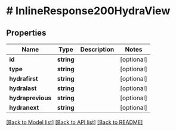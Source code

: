 # # InlineResponse200HydraView

## Properties

Name | Type | Description | Notes
------------ | ------------- | ------------- | -------------
**id** | **string** |  | [optional]
**type** | **string** |  | [optional]
**hydrafirst** | **string** |  | [optional]
**hydralast** | **string** |  | [optional]
**hydraprevious** | **string** |  | [optional]
**hydranext** | **string** |  | [optional]

[[Back to Model list]](../../README.md#models) [[Back to API list]](../../README.md#endpoints) [[Back to README]](../../README.md)
